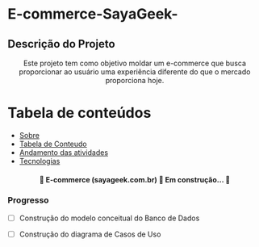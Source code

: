 # E-commerce-SayaGeek-

## Descrição do Projeto
<p align="center">Este projeto tem como objetivo moldar um e-commerce que busca proporcionar ao usuário uma experiência diferente do que o mercado proporciona hoje.</p>


Tabela de conteúdos
=================
<!--ts-->
   * [Sobre](#Descrição-do-Projeto)
   * [Tabela de Conteudo](#tabela-de-conteudo)
   * [Andamento das atividades](#Progresso)
   * [Tecnologias](#tecnologias)
<!--te-->
<h4 align="center"> 
	🚧  E-commerce (sayageek.com.br) 🚀 Em construção...  🚧
</h4>

### Progresso

- [ ] Construção do modelo conceitual do Banco de Dados
- [ ] Construção do diagrama de Casos de Uso	
 

